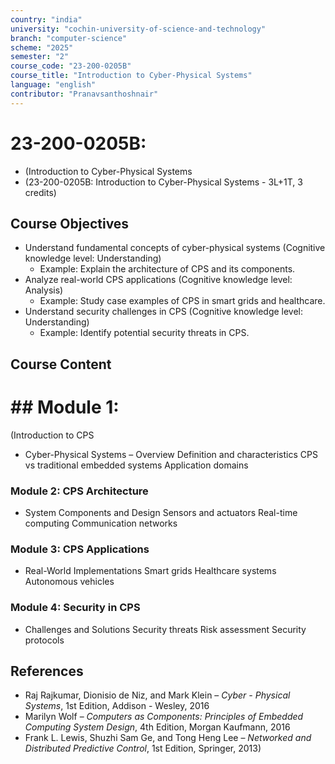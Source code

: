 ```yaml
---
country: "india"
university: "cochin-university-of-science-and-technology"
branch: "computer-science"
scheme: "2025"
semester: "2"
course_code: "23-200-0205B"
course_title: "Introduction to Cyber-Physical Systems"
language: "english"
contributor: "Pranavsanthoshnair"
---
```


# 23-200-0205B: 
  - (Introduction to Cyber-Physical Systems
  - (23-200-0205B: Introduction to Cyber-Physical Systems - 3L+1T, 3 credits)
## Course Objectives

* Understand fundamental concepts of cyber-physical systems (Cognitive knowledge level: Understanding)
    - Example: Explain the architecture of CPS and its components.
* Analyze real-world CPS applications (Cognitive knowledge level: Analysis)
    - Example: Study case examples of CPS in smart grids and healthcare.
* Understand security challenges in CPS (Cognitive knowledge level: Understanding)
    - Example: Identify potential security threats in CPS.

## Course Content
# ## Module 1:
  (Introduction to CPS

* Cyber-Physical Systems – Overview
  Definition and characteristics
  CPS vs traditional embedded systems
  Application domains

### Module 2: CPS Architecture
* System Components and Design
  Sensors and actuators
  Real-time computing
  Communication networks

### Module 3: CPS Applications
* Real-World Implementations
  Smart grids
  Healthcare systems
  Autonomous vehicles

### Module 4: Security in CPS
* Challenges and Solutions
  Security threats
  Risk assessment
  Security protocols

## References

* Raj Rajkumar, Dionisio de Niz, and Mark Klein – *Cyber - Physical Systems*, 1st Edition, Addison - Wesley, 2016
* Marilyn Wolf – *Computers as Components: Principles of Embedded Computing System Design*, 4th Edition, Morgan Kaufmann, 2016
* Frank L. Lewis, Shuzhi Sam Ge, and Tong Heng Lee – *Networked and Distributed Predictive Control*, 1st Edition, Springer, 2013)
